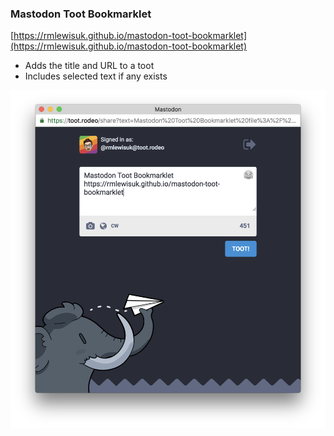 ### Mastodon Toot Bookmarklet

[https://rmlewisuk.github.io/mastodon-toot-bookmarklet](https://rmlewisuk.github.io/mastodon-toot-bookmarklet)

- Adds the title and URL to a toot
- Includes selected text if any exists

![](screenshot.png)
